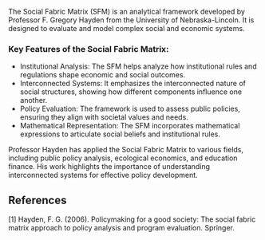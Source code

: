 The Social Fabric Matrix (SFM) is an analytical framework developed by Professor F. Gregory Hayden from the University of Nebraska-Lincoln. It is designed to evaluate and model complex social and economic systems.

### Key Features of the Social Fabric Matrix:
- Institutional Analysis: The SFM helps analyze how institutional rules and regulations shape economic and social outcomes.
- Interconnected Systems: It emphasizes the interconnected nature of social structures, showing how different components influence one another.
- Policy Evaluation: The framework is used to assess public policies, ensuring they align with societal values and needs.
- Mathematical Representation: The SFM incorporates mathematical expressions to articulate social beliefs and institutional rules.

Professor Hayden has applied the Social Fabric Matrix to various fields, including public policy analysis, ecological economics, and education finance. His work highlights the importance of understanding interconnected systems for effective policy development.

## References
<a id="1">[1]</a> 
Hayden, F. G. (2006). Policymaking for a good society: The social fabric matrix approach to policy analysis and program evaluation. Springer.

